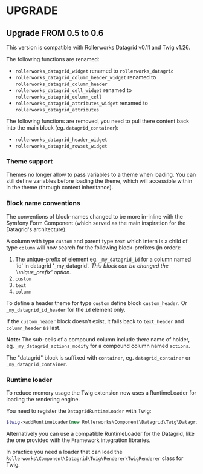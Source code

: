 UPGRADE
=======

## Upgrade FROM 0.5 to 0.6

This version is compatible with Rollerworks Datagrid v0.11 and Twig v1.26.

The following functions are renamed: 

* `rollerworks_datagrid_widget` renamed to `rollerworks_datagrid`
* `rollerworks_datagrid_column_header_widget` renamed to `rollerworks_datagrid_column_header`
* `rollerworks_datagrid_cell_widget` renamed to `rollerworks_datagrid_column_cell`
* `rollerworks_datagrid_attributes_widget` renamed to `rollerworks_datagrid_attributes`

The following functions are removed, you need to pull there content
back into the main block (eg. `datagrid_container`):

* `rollerworks_datagrid_header_widget`
* `rollerworks_datagrid_rowset_widget`

### Theme support

Themes no longer allow to pass variables to a theme when loading.
You can still define variables before loading the theme, which will
accessible within in the theme (through context inheritance).

### Block name conventions

The conventions of block-names changed to be more in-inline with the Symfony Form
Component (which served as the main inspiration for the Datagrid's architecture).

A column with type `custom` and parent type `text` which intern is a child of
type `column` will now search for the following block-prefixes (in order):

1. The unique-prefix of element eg. `_my_datagrid_id` for a column named 'id'
   in datagrid '_my_datagrid'.  *This block can be changed the 'unique_prefix' option.*
2. `custom`
3. `text`
4. `column`

To define a header theme for type `custom` define block `custom_header`.
Or `_my_datagrid_id_header` for the `id` element only.

If the `custom_header` block doesn't exist, it falls back to `text_header`
and `column_header` as last.

**Note:** The sub-cells of a compound column include there name of
holder, eg. `_my_datagrid_actions_modify` for a compound column named `actions`.

The "datagrid" block is suffixed with `container`, eg. `datagrid_container` 
or `_my_datagrid_container`.


### Runtime loader

To reduce memory usage the Twig extension now uses a RuntimeLoader
for loading the rendering engine.

You need to register the `DatagridRuntimeLoader` with Twig:

```php
$twig->addRuntimeLoader(new Rollerworks\Component\Datagrid\Twig\DatagridRuntimeLoader());
```

Alternatively you can use a compatible RuntimeLoader for the Datagrid,
like the one provided with the Framework integration libraries.

In practice you need a loader that can load the 
`Rollerworks\Component\Datagrid\Twig\Renderer\TwigRenderer` class for Twig.
